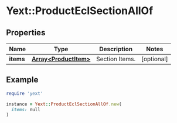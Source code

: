 # Yext::ProductEclSectionAllOf

## Properties

| Name | Type | Description | Notes |
| ---- | ---- | ----------- | ----- |
| **items** | [**Array&lt;ProductItem&gt;**](ProductItem.md) | Section Items. | [optional] |

## Example

```ruby
require 'yext'

instance = Yext::ProductEclSectionAllOf.new(
  items: null
)
```

